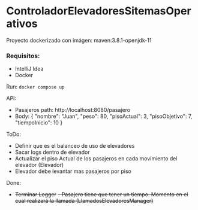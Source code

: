 # ControladorElevadoresSitemasOperativos

Proyecto dockerizado con imágen: maven:3.8.1-openjdk-11

### Requisitos:
- IntelliJ Idea
- Docker

Run:
`docker compose up`

API:
- Pasajeros path: http://localhost:8080/pasajero
- Body: {
  "nombre": "Juan",
  "peso": 80,
  "pisoActual": 3,
  "pisoObjetivo": 7,
  "tiempoInicio": 10
  }

ToDo:
- Definir que es el balanceo de uso de elevadores
- Sacar logs dentro de elevador
- Actualizar el piso Actual de los pasajeros en cada movimiento del elevador (Elevador)
- Elevador debe levantar mas pasajeros por piso

Done:
- ~~Terminar Logger~~
~~- Pasajero tiene que tener un tiempo. Momento en el cual realizará la llamada (LlamadosElevadoresManager)~~